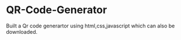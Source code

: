 # QR-Code-Generator
Built a Qr code generartor using html,css,javascript which can also be downloaded.
